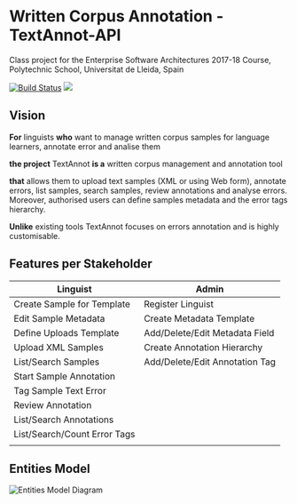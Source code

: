 # Written Corpus Annotation - TextAnnot-API

Class project for the Enterprise Software Architectures 2017-18 Course, Polytechnic School, Universitat de Lleida, Spain

[![Build Status](https://travis-ci.org/UdL-EPS-SoftArch/textannot-api.svg?branch=master)](https://travis-ci.org/UdL-EPS-SoftArch/textannot-api/branches) 
<a href="https://zenhub.com"><img src="https://cdn.rawgit.com/ZenHubIO/support/master/zenhub-badge.svg"></a>

## Vision

**For** linguists **who** want to manage written corpus samples for language learners, annotate error and analise them

**the project** TextAnnot **is a** written corpus management and annotation tool

**that** allows them to upload text samples (XML or using Web form), annotate errors, list samples, search samples, review annotations and analyse errors.
Moreover, authorised users can define samples metadata and the error tags hierarchy.


**Unlike** existing tools TextAnnot focuses on errors annotation and is highly customisable.


## Features per Stakeholder

| Linguist                      | Admin                           |
| ------------------------------| --------------------------------|
| Create Sample for Template    | Register Linguist               |
| Edit Sample Metadata          | Create Metadata Template        |
| Define Uploads Template       | Add/Delete/Edit Metadata Field  |
| Upload XML Samples            | Create Annotation Hierarchy     |
| List/Search Samples           | Add/Delete/Edit Annotation Tag  |
| Start Sample Annotation       |                                 |
| Tag Sample Text Error         |                                 |
| Review Annotation             |                                 |
| List/Search Annotations       |                                 |
| List/Search/Count Error Tags  |                                 |
|                               |                                 |

## Entities Model

![Entities Model Diagram](http://www.plantuml.com/plantuml/svg/5Sqn3W8X44RXtbFe0M1wgwMmCB7OPDq388n20iDc-8bwUzVgDL_ofWwl6BKSJbb26P67bcC2jducKl-shumq7gEpXYPWWGsjqXflvZ8lPcbFE0s9xlo14samRhvIzHsijEkChwajSh7R_pAnnBq_)